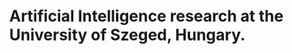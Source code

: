 Artificial Intelligence research at the University of Szeged, Hungary.
======================================================================
